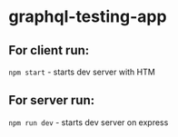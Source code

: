 # graphql-testing-app

## For client run:
  ```npm start``` - starts dev server with HTM

## For server run:
  ```npm run dev``` - starts dev server on express 
